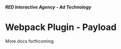 ##### RED Interactive Agency - Ad Technology

Webpack Plugin - Payload
===============

More docs forthcoming.
